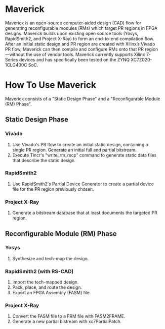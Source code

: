 # Maverick
Maverick is an open-source computer-aided design (CAD) flow for generating reconfigurable modules (RMs) which target PR regions in FPGA designs. Maverick builds upon existing open source tools (Yosys, RapidSmith2, and Project X-Ray) to form an end-to-end compilation flow. After an initial static design and PR region are
created with Xilinx’s Vivado PR flow, Maverick can then compile and configure RMs onto that PR region—without the use of vendor tools. Maverick currently supports Xilinx 7-Series devices and has specifically been tested on the ZYNQ XC7Z020-1CLG400C SoC.

# How To Use Maverick
Maverick consists of a "Static Design Phase" and a "Reconfigurable Module (RM) Phase".

## Static Design Phase

### Vivado
1. Use Vivado's PR flow to create an initial static design, containing a single PR region. Generate an initial full and partial bitstream.
2. Execute Tincr's "write_rm_rscp" command to generate static data files that describe the static design. 

### RapidSmith2
1. Use RapidSmith2's Partial Device Generator to create a partial device file for the PR region previously chosen.

### Project X-Ray
1. Generate a bitstream database that at least documents the targeted PR region.

## Reconfigurable Module (RM) Phase

### Yosys
1. Synthesize and tech-map the design.

### RapidSmith2 (with RS-CAD)
1. Import the tech-mapped design.
2. Pack, place, and route the design.
3. Export an FPGA Assembly (FASM) file.

### Project X-Ray
1. Convert the FASM file to a FRM file with FASM2FRAME.
2. Generate a new partial bistream with xc7PartialPatch.
